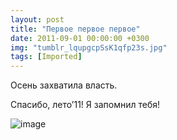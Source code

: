 ```yaml
---
layout: post
title: "Первое первое первое"
date: 2011-09-01 00:00:00 +0300
img: "tumblr_lqupgcpSsK1qfp23s.jpg"
tags: [Imported]
---
```


Осень захватила власть.

Спасибо, лето’11! Я запомнил тебя!

![image](/blog/assets/img/tumblr_lqupgcpSsK1qfp23s.jpg)